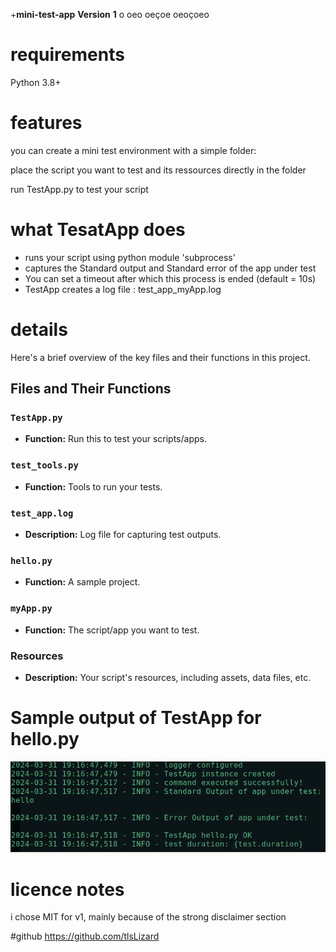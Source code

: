 +**mini-test-app**
**Version**
**1**
      o
     oeo
    oeçoe
   oeoçoeo
  
# requirements
Python 3.8+

# features

you can create a mini test environment with a simple folder:

place the script you want to test and its ressources directly in the folder

run TestApp.py to test your script 

# what TesatApp does

- runs your script using python module 'subprocess'
- captures the Standard output and Standard error  of the app under test
- You can set a timeout after which this process is ended (default = 10s)
- TestApp creates a log file : test_app_myApp.log

# details

Here's a brief overview of the key files and their functions in this project.

## Files and Their Functions

### `TestApp.py`
- **Function:** Run this to test your scripts/apps.

### `test_tools.py`
- **Function:** Tools to run your tests.

### `test_app.log`
- **Description:** Log file for capturing test outputs.

### `hello.py`
- **Function:** A sample project.

### `myApp.py`
- **Function:** The script/app you want to test.

### Resources
- **Description:** Your script's resources, including assets, data files, etc.

# Sample output of TestApp for hello.py
![test_app_hello.log](https://github.com/tlsLizard/mini-test-app/blob/main/test_app_hello_log_file.png "test_app_hello.log")

# licence notes
i chose MIT for v1, mainly because of the strong disclaimer section

#github
https://github.com/tlsLizard
 
